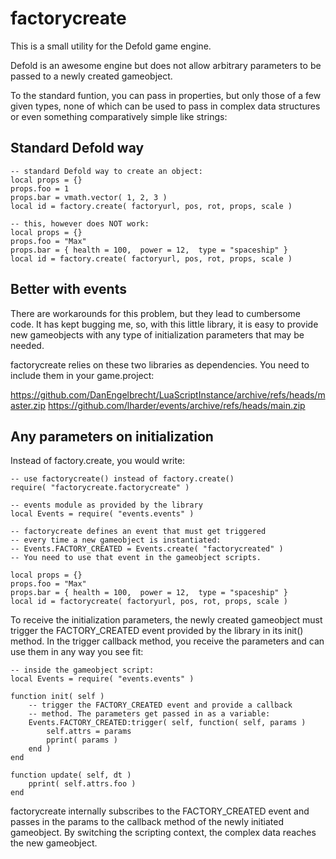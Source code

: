 # factorycreate

This is a small utility for the Defold game engine.

Defold is an awesome engine but does not allow arbitrary parameters to be passed to a newly created gameobject. 

To the standard funtion, you can pass in properties, but only those of a few given types, none of which can be used to pass in complex data structures or even something comparatively simple like strings:

## Standard Defold way

```
-- standard Defold way to create an object:
local props = {}
props.foo = 1
props.bar = vmath.vector( 1, 2, 3 )
local id = factory.create( factoryurl, pos, rot, props, scale ) 

-- this, however does NOT work:
local props = {}
props.foo = "Max"
props.bar = { health = 100,  power = 12,  type = "spaceship" }
local id = factory.create( factoryurl, pos, rot, props, scale ) 
```

## Better with events

There are workarounds for this problem, but they lead to cumbersome code. It has kept bugging me, so, with this little library, it is easy to provide new gameobjects with any type of initialization parameters that may be needed.

factorycreate relies on these two libraries as dependencies. You need to include them in your game.project:

https://github.com/DanEngelbrecht/LuaScriptInstance/archive/refs/heads/master.zip
https://github.com/lharder/events/archive/refs/heads/main.zip


## Any parameters on initialization
Instead of factory.create, you would write:

```
-- use factorycreate() instead of factory.create()
require( "factorycreate.factorycreate" )

-- events module as provided by the library
local Events = require( "events.events" )

-- factorycreate defines an event that must get triggered 
-- every time a new gameobject is instantiated:
-- Events.FACTORY_CREATED = Events.create( "factorycreated" )
-- You need to use that event in the gameobject scripts.

local props = {}
props.foo = "Max"
props.bar = { health = 100,  power = 12,  type = "spaceship" }
local id = factorycreate( factoryurl, pos, rot, props, scale ) 
```

To receive the initialization parameters, the newly created gameobject must trigger the FACTORY_CREATED event provided by the library in its init() method. In the trigger callback method, you receive the parameters and can use them in any way you see fit:

```
-- inside the gameobject script:
local Events = require( "events.events" )

function init( self )
	-- trigger the FACTORY_CREATED event and provide a callback
	-- method. The parameters get passed in as a variable:
	Events.FACTORY_CREATED:trigger( self, function( self, params ) 
		self.attrs = params
		pprint( params ) 
	end )
end

function update( self, dt )
	pprint( self.attrs.foo )
end

```

factorycreate internally subscribes to the FACTORY_CREATED event and passes in the params to the callback method of the newly initiated gameobject. By switching the scripting context, the complex data reaches the new gameobject.
